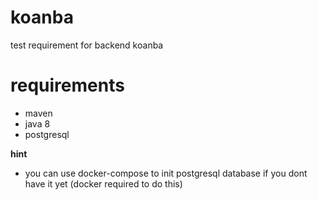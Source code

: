 # koanba
test requirement for backend koanba

# requirements
- maven
- java 8
- postgresql

**hint**
- you can use docker-compose to init postgresql database if you dont have it yet (docker required to do this)